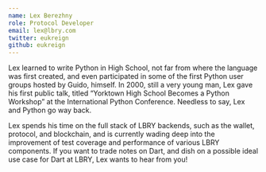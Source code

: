 ```yaml
---
name: Lex Berezhny
role: Protocol Developer
email: lex@lbry.com
twitter: eukreign
github: eukreign
---
```

Lex learned to write Python in High School, not far from where the language was first created, and even participated in some of the first Python user groups hosted by Guido, himself. In 2000, still a very young man, Lex gave his first public talk, titled “Yorktown High School Becomes a Python Workshop” at the International Python Conference. Needless to say, Lex and Python go way back.

Lex spends his time on the full stack of LBRY backends, such as the wallet, protocol, and blockchain, and is currently wading deep into the improvement of test coverage and performance of various LBRY components. If you want to trade notes on Dart, and dish on a possible ideal use case for Dart at LBRY, Lex wants to hear from you!
